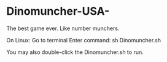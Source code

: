 Dinomuncher-USA-
================

The best game ever.
Like number munchers.

On Linux:
Go to terminal
Enter command: sh Dinomuncher.sh

You may also double-click the Dinomuncher.sh to run.
